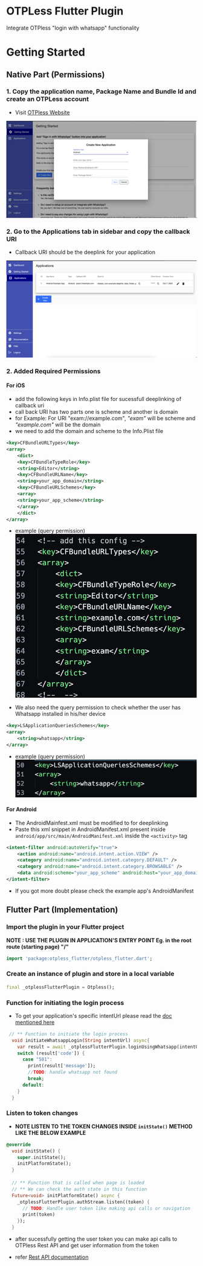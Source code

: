 # OTPLess Flutter Plugin

Integrate OTPless "login with whatsapp" functionality

# Getting Started
## Native Part (Permissions)
### 1. Copy the application name, Package Name and Bundle Id and create an OTPLess account
- Visit [OTPless Website](www.otpless.com)

![Copy the application name, Package Name and Bundle Id and create an OTPLess account](doc/1.png)

### 2. Go to the Applications tab in sidebar and copy the callback URI

- Callback URI should be the deeplink for your application

![Copy the application name, Package Name and Bundle Id and create an OTPLess account](doc/2.png)

### 2. Added Required Permissions

#### For iOS

- add the following keys in Info.plist file for sucessfull deeplinking of callback uri
- call back URI has two parts one is scheme and another is domain
- for Example: For URI "exam://example.com", _"exam"_ will be scheme and _"example.com"_ will be the domain
- we need to add the domain and scheme to the Info.Plist file

```xml
<key>CFBundleURLTypes</key>
<array>
    <dict>
    <key>CFBundleTypeRole</key>
    <string>Editor</string>
    <key>CFBundleURLName</key>
    <string>your_app_domain</string>
    <key>CFBundleURLSchemes</key>
    <array>
    <string>your_app_scheme</string>
    </array>
    </dict>
</array>
```

- example (query permission)
  ![Example of iOS deeplinking](doc/iosp1.png)

- We also need the query permission to check whether the user has Whatsapp installed in his/her device

```xml
<key>LSApplicationQueriesSchemes</key>
<array>
    <string>whatsapp</string>
</array>
```

- example (query permission)
  ![Example for iOS query permission](doc/iosp2.png)

#### For Android

- The AndroidMainfest.xml must be modified to for deeplinking
- Paste this xml snippet in AndroidManifest.xml present inside `android/app/src/main/AndroidManifest.xml` inside the `<activity>` tag

```xml
<intent-filter android:autoVerify="true">
    <action android:name="android.intent.action.VIEW" />
    <category android:name="android.intent.category.DEFAULT" />
    <category android:name="android.intent.category.BROWSABLE" />
    <data android:scheme="your_app_scheme" android:host="your_app_domain"  />
</intent-filter>
```
- If you got more doubt please check the example app's AndroidManifest

## Flutter Part (Implementation)

### Import the plugin in your Flutter project
**NOTE : USE THE PLUGIN IN APPLICATION'S ENTRY POINT Eg. in the root route (starting page) "/"**

```dart
import 'package:otpless_flutter/otpless_flutter.dart';
```

### Create an instance of plugin and store in a local variable

```dart
final _otplessFlutterPlugin = Otpless();
```

### Function for initiating the login process
- To get your application's specific intentUrl please read the [doc mentioned here](https://docs.otpless.com/start-to-verify/rest-api)

```dart
 // ** Function to initiate the login process
  void initiateWhatsappLogin(String intentUrl) async{
    var result = await _otplessFlutterPlugin.loginUsingWhatsapp(intentUrl: intentUrl);
    switch (result['code']) {
      case "581":
        print(result['message']);
        //TODO: handle whatsapp not found
        break;
      default:
    }
  }
```

### Listen to token changes
- **NOTE LISTEN TO THE TOKEN CHANGES INSIDE `initState()` METHOD LIKE THE BELOW EXAMPLE**

```dart
@override
  void initState() {
    super.initState();
    initPlatformState();
  }

  // ** Function that is called when page is loaded
  // ** We can check the auth state in this function
  Future<void> initPlatformState() async {
    _otplessFlutterPlugin.authStream.listen((token) {
      // TODO: Handle user token like making api calls or navigation
      print(token)
    });
  }
```

- after sucessfully getting the user token you can make api calls to OTPless Rest API and get user information from the token

- refer [Rest API documentation](https://docs.otpless.com/start-to-verify/rest-api)
